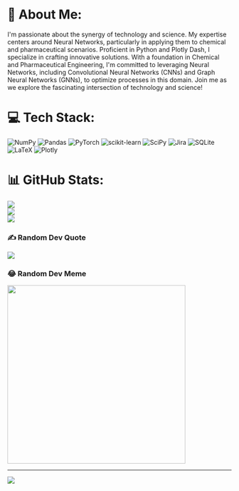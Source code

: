 # 💫 About Me:
I'm passionate about the synergy of technology and science. My expertise centers around Neural Networks, particularly in applying them to chemical and pharmaceutical scenarios. Proficient in Python and Plotly Dash, I specialize in crafting innovative solutions. With a foundation in Chemical and Pharmaceutical Engineering, I'm committed to leveraging Neural Networks, including Convolutional Neural Networks (CNNs) and Graph Neural Networks (GNNs), to optimize processes in this domain. Join me as we explore the fascinating intersection of technology and science!


# 💻 Tech Stack:
![NumPy](https://img.shields.io/badge/numpy-%23013243.svg?style=for-the-badge&logo=numpy&logoColor=white) ![Pandas](https://img.shields.io/badge/pandas-%23150458.svg?style=for-the-badge&logo=pandas&logoColor=white) ![PyTorch](https://img.shields.io/badge/PyTorch-%23EE4C2C.svg?style=for-the-badge&logo=PyTorch&logoColor=white) ![scikit-learn](https://img.shields.io/badge/scikit--learn-%23F7931E.svg?style=for-the-badge&logo=scikit-learn&logoColor=white) ![SciPy](https://img.shields.io/badge/SciPy-%230C55A5.svg?style=for-the-badge&logo=scipy&logoColor=%white) ![Jira](https://img.shields.io/badge/jira-%230A0FFF.svg?style=for-the-badge&logo=jira&logoColor=white) ![SQLite](https://img.shields.io/badge/sqlite-%2307405e.svg?style=for-the-badge&logo=sqlite&logoColor=white) ![LaTeX](https://img.shields.io/badge/latex-%23008080.svg?style=for-the-badge&logo=latex&logoColor=white) ![Plotly](https://img.shields.io/badge/Plotly-%233F4F75.svg?style=for-the-badge&logo=plotly&logoColor=white)
# 📊 GitHub Stats:
![](https://github-readme-stats.vercel.app/api?username=acmoudleysa&theme=dark&hide_border=true&include_all_commits=false&count_private=false)<br/>
![](https://github-readme-streak-stats.herokuapp.com/?user=acmoudleysa&theme=dark&hide_border=true)<br/>
![](https://github-readme-stats.vercel.app/api/top-langs/?username=acmoudleysa&theme=dark&hide_border=true&include_all_commits=false&count_private=false&layout=compact)

### ✍️ Random Dev Quote
![](https://quotes-github-readme.vercel.app/api?type=horizontal&theme=radical)

### 😂 Random Dev Meme
<img src='https://randommeme-five.vercel.app/' style="height: 400px;"/>

---
[![](https://visitcount.itsvg.in/api?id=acmoudleysa&icon=0&color=0)](https://visitcount.itsvg.in)

<!-- Proudly created with GPRM ( https://gprm.itsvg.in ) -->
